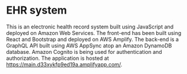# EHR system

This is an electronic health record system built using JavaScript and deployed on Amazon Web Services. The front-end has been built using React and Bootstrap and deployed on AWS Amplify. The back-end is a GraphQL API built using AWS AppSync atop an Amazon DynamoDB database. Amazon Cognito is being used for authentication and authorization. The application is hosted at https://main.d33xykfp9ed19a.amplifyapp.com/.